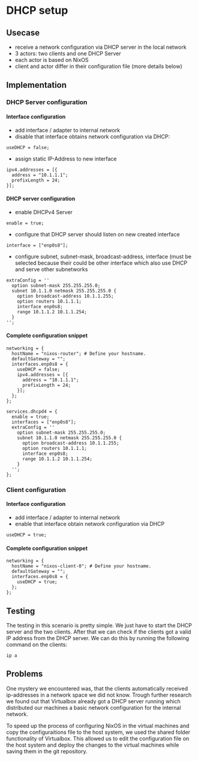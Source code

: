 # DHCP setup

## Usecase
- receive a network configuration via DHCP server in the local network
- 3 actors: two clients and one DHCP Server
- each actor is based on NixOS
- client and actor differ in their configuration file (more details below)

## Implementation
### DHCP Server configuration
#### Interface configuration
- add interface / adapter to internal network
- disable that interface obtains network configuration via DHCP:
```
useDHCP = false;
```
- assign static IP-Address to new interface
```
ipv4.addresses = [{
  address = "10.1.1.1";
  prefixLength = 24;
}];
```

#### DHCP server configuration
- enable DHCPv4 Server
```
enable = true;
```
- configure that DHCP server should listen on new created interface
```
interface = ["enp0s8"];
```
- configure subnet, subnet-mask, broadcast-address, interface (must be selected because their could be other interface which also use DHCP and serve other subnetworks
```
extraConfig = ''
  option subnet-mask 255.255.255.0;
  subnet 10.1.1.0 netmask 255.255.255.0 {
    option broadcast-address 10.1.1.255;
    option routers 10.1.1.1;
    interface enp0s8;
    range 10.1.1.2 10.1.1.254;
  }
'';
```

#### Complete configuration snippet
```
networking = {
  hostName = "nixos-router"; # Define your hostname.
  defaultGateway = "";
  interfaces.enp0s8 = {
    useDHCP = false;
    ipv4.addresses = [{
      address = "10.1.1.1";
      prefixLength = 24;
    }];
  };
};
  
services.dhcpd4 = {
  enable = true;
  interfaces = ["enp0s8"];
  extraConfig = ''
    option subnet-mask 255.255.255.0;
    subnet 10.1.1.0 netmask 255.255.255.0 {
      option broadcast-address 10.1.1.255;
      option routers 10.1.1.1;
      interface enp0s8;
      range 10.1.1.2 10.1.1.254;
    }
  '';
};

```

### Client configuration
#### Interface configuration
- add interface / adapter to internal network
- enable that interface obtain network configuration via DHCP
``` 
useDHCP = true;
```
#### Complete configuration snippet
```
networking = {
  hostName = "nixos-client-0"; # Define your hostname.
  defaultGateway = "";
  interfaces.enp0s8 = {
    useDHCP = true;
  };
}; 
```

## Testing
The testing in this scenario is pretty simple. We just have to start the DHCP server and the two clients. After that we can check if the clients got a valid IP address from the DHCP server. We can do this by running the following command on the clients:
```
ip a
```

## Problems
One mystery we encountered was, that the clients automatically received ip-addresses in a network space we did not know. Trough further research we found out that Virtualbox already got a DHCP server running which distributed our machines a basic network configuration for the internal network. 

To speed up the process of configuring NixOS in the virtual machines and copy the configuraitions file to the host system, we used the shared folder functionality of Virtualbox. This allowed us to edit the configuration file on the host system and deploy the changes to the virtual machines while saving them in the git repository.

